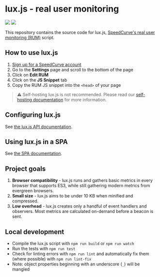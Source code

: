 # lux.js - real user monitoring

![](https://img.shields.io/bundlephobia/minzip/%40speedcurve%2Flux)
![](https://img.shields.io/bundlephobia/min/%40speedcurve%2Flux)

This repository contains the source code for lux.js, [SpeedCurve's real user monitoring (RUM)](https://www.speedcurve.com/) script.

## How to use lux.js

1. [Sign up for a SpeedCurve account](https://www.speedcurve.com/)
2. Go to the **Settings** page and scroll to the bottom of the page
3. Click on **Edit RUM**
4. Click on the **JS Snippet** tab
5. Copy the RUM JS snippet into the `<head>` of your page

> ⚠️ Self-hosting lux.js is not recommended. Please read our [self-hosting documentation](https://support.speedcurve.com/docs/self-hosted-real-user-monitoring) for more information.

## Configuring lux.js

See [the lux.js API documentation](https://support.speedcurve.com/docs/rum-js-api).

## Using lux.js in a SPA

See [the SPA documentation](https://support.speedcurve.com/docs/single-page-applications).

## Project goals

1. **Browser compatibility** - lux.js runs and gathers basic metrics in every browser that supports ES3, while still gathering modern metrics from evergreen browsers.
2. **Small size** - lux.js aims to be under 10 KB when minified and compressed.
3. **Low overhead** - lux.js creates only a handful of event handlers and observers. Most metrics are calculated on-demand before a beacon is sent.

## Local development

- Compile the lux.js script with `npm run build` or `npm run watch`
- Run the tests with `npm run test`
- Check for linting errors with `npm run lint` and automatically fix them (where possible) with `npm run lint-fix`
- Note: object properties beginning with an underscore (`_`) will be mangled
